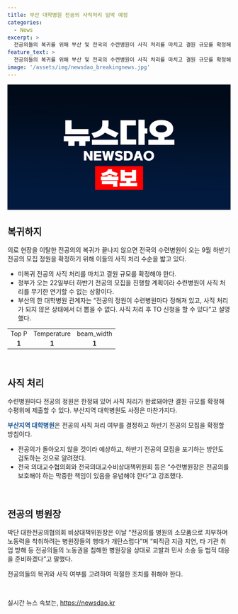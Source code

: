 ```yaml
---
title: 부산 대학병원 전공의 사직처리 임박 예정
categories:
  - News
excerpt: >
  전공의들의 복귀를 위해 부산 및 전국의 수련병원이 사직 처리를 마치고 결원 규모를 확정해야 하며, 이에 수평위에 제출할 예정이다. 정부는 22일부터 하반기 전공의 모집을 진행할 계획이라고 밝혔으며, 사직 처리를 하지 않은 상태에서는 모집 정원 신청이 불가능하다. 이로 인해 부산과 서울의 대학병원들이 전공의에게 사직 처리를 통보했으며, 일부 병원은 전공의 모집을 포기할 수도 있다. 전공의 단체들은 복귀 응답을 받지 못한 상황에서 일방적인 사직 처리가 현 사태를 악화시키며, 법적 대응을 준비하겠다고 밝혔다.
feature_text: >
  전공의들의 복귀를 위해 부산 및 전국의 수련병원이 사직 처리를 마치고 결원 규모를 확정해야 하며, 이에 수평위에 제출할 예정이다. 정부는 22일부터 하반기 전공의 모집을 진행할 계획이라고 밝혔으며, 사직 처리를 하지 않은 상태에서는 모집 정원 신청이 불가능하다. 이로 인해 부산과 서울의 대학병원들이 전공의에게 사직 처리를 통보했으며, 일부 병원은 전공의 모집을 포기할 수도 있다. 전공의 단체들은 복귀 응답을 받지 못한 상황에서 일방적인 사직 처리가 현 사태를 악화시키며, 법적 대응을 준비하겠다고 밝혔다.
image: '/assets/img/newsdao_breakingnews.jpg'
---
```


<p><img src="/assets/img/newsdao_breakingnews.jpg" alt="pcversion 속보" /></p>

<h2 data-ke-size="size26">복귀하지</h2>

<p data-ke-size="size16">의료 현장을 이탈한 전공의의 복귀가 끝나지 않으면 전국의 수련병원이 오는 9월 하반기 전공의 모집 정원을 확정하기 위해 이들의 사직 처리 수순을 밟고 있다.</p>

<ul>
  <li>미복귀 전공의 사직 처리를 마치고 결원 규모를 확정해야 한다.</li>
  <li>정부가 오는 22일부터 하반기 전공의 모집을 진행할 계획이라 수련병원이 사직 처리를 무기한 연기할 수 없는 상황이다.</li>
  <li>부산의 한 대학병원 관계자는 “전공의 정원이 수련병원마다 정해져 있고, 사직 처리가 되지 않은 상태에서 더 뽑을 수 없다. 사직 처리 후 TO 신청을 할 수 있다”고 설명했다.</li>
</ul>

<table>
    <tr>
        <td>Top P</td>
        <td>Temperature</td>
        <td>beam_width</td>
    </tr>
    <tr>
        <td style="text-align: center; height: 17px;"><b>1</b></td>
        <td style="text-align: center; height: 17px;"><b>1</b></td>
        <td style="text-align: center; height: 17px;"><b>1</b></td>
    </tr>
</table>

<p data-ke-size="size16">&nbsp;</p>

<h2 data-ke-size="size26">사직 처리</h2>

<p data-ke-size="size16">수련병원마다 전공의 정원은 한정돼 있어 사직 처리가 완료돼야만 결원 규모를 확정해 수평위에 제출할 수 있다. 부산지역 대학병원도 사정은 마찬가지다.</p>

<p data-ke-size="size16"><b><span style="color: #1a5490;">부산지역 대학병원</span></b>은 전공의 사직 처리 여부를 결정하고 하반기 전공의 모집을 확정할 방침이다.</p>

<ul>
  <li>전공의가 돌아오지 않을 것이라 예상하고, 하반기 전공의 모집을 포기하는 방안도 검토하는 것으로 알려졌다.</li>
  <li>전국 의대교수협의회와 전국의대교수비상대책위원회 등은 “수련병원장은 전공의를 보호해야 하는 막중한 책임이 있음을 유념해야 한다”고 강조했다.</li>
</ul>

<p data-ke-size="size16">&nbsp;</p>

<h2 data-ke-size="size26">전공의 병원장</h2>

<p data-ke-size="size16">박단 대한전공의협의회 비상대책위원장은 이날 “전공의를 병원의 소모품으로 치부하며 노동력을 착취하려는 병원장들의 행태가 개탄스럽다”며 “퇴직금 지급 지연, 타 기관 취업 방해 등 전공의들의 노동권을 침해한 병원장을 상대로 고발과 민사 소송 등 법적 대응을 준비하겠다”고 말했다.</p>

<p data-ke-size="size16">전공의들의 복귀와 사직 여부를 고려하여 적절한 조치를 취해야 한다.</p>

<p data-ke-size="size16">&nbsp;</p>
실시간 뉴스 속보는, <a href="https://newsdao.kr" rel="dofollow">https://newsdao.kr</a>


